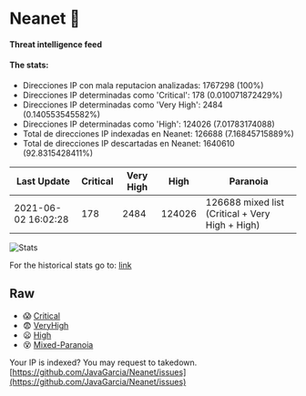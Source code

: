 # Neanet :hocho:
#### Threat intelligence feed
#### The stats:

- Direcciones IP con mala reputacion analizadas: 1767298 (100%)
- Direcciones IP determinadas como 'Critical':  178 (0.010071872429%)
- Direcciones IP determinadas como 'Very High':  2484 (0.140553545582%)
- Direcciones IP determinadas como 'High':  124026 (7.01783174088)
- Total de direcciones IP indexadas en Neanet:  126688 (7.16845715889%)
- Total de direcciones IP descartadas en Neanet:  1640610 (92.8315428411%)

| Last Update | Critical | Very High | High | Paranoia |
| --- | --- | --- | --- | --- |
| 2021-06-02 16:02:28 | 178 | 2484 | 124026 | 126688 mixed list (Critical + Very High + High)|

![Stats](https://docs.google.com/spreadsheets/d/e/2PACX-1vSnaNMIXVabIpDJjufMlzH7poXnshF3mgd8Is1g9ytUEzVsP5my4Trn8f-xkoLLQ38xpL3HtmUexLo6/pubchart?oid=501124687&format=image)

For the historical stats go to: [link](/stats.csv)
## Raw
- :scream: [Critical](https://raw.githubusercontent.com/JavaGarcia/Neanet/master/blacklists/neanet_critical.txt)
- :fearful: [VeryHigh](https://raw.githubusercontent.com/JavaGarcia/Neanet/master/blacklists/neanet_veryHigh.txtt)
- :frowning: [High](https://raw.githubusercontent.com/JavaGarcia/Neanet/master/blacklists/neanet_high.txt)
- :dizzy_face: [Mixed-Paranoia](https://raw.githubusercontent.com/JavaGarcia/Neanet/master/blacklists/neanet_all.txt)


Your IP is indexed? You may request to takedown. [https://github.com/JavaGarcia/Neanet/issues](https://github.com/JavaGarcia/Neanet/issues)





































































































































































































































































































































































































































































































































































































































































































































































































































































































































































































































































































































































































































































































































































































































































































































































































































































































































































































































































































































































































































































































































































































































































































































































































































































































































































































































































































































































































































































































































































































































































































































































































































































































































































































































































































































































































































































































































































































































































































































































































































































































































































































































































































































































































































































































































































































































































































































































































































































































































































































































































































































































































































































































































































































































































































































































































































































































































































































































































































































































































































































































































































































































































































































































































































































































































































































































































































































































































































































































































































